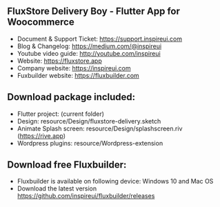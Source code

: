 ## FluxStore Delivery Boy - Flutter App for Woocommerce
- Document & Support Ticket: https://support.inspireui.com
- Blog & Changelog: https://medium.com/@inspireui
- Youtube video guide: http://youtube.com/inspireui
- Website: https://fluxstore.app
- Company website: https://inspireui.com
- Fuxbuilder website: https://fluxbuilder.com

## Download package included:
- Flutter project: (current folder)
- Design: resource/Design/fluxstore-delivery.sketch
- Animate Splash screen: resource/Design/splashscreen.riv (https://rive.app)
- Wordpress plugins: resource/Wordpress-extension

## Download free Fluxbuilder:
- Fluxbuilder is available on following device: Windows 10 and Mac OS
- Download the latest version https://github.com/inspireui/fluxbuilder/releases
